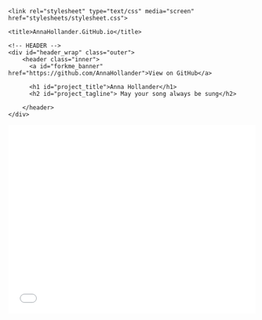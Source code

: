<!DOCTYPE html>
<html>

  <head>
    <meta charset='utf-8'>
    <meta http-equiv="X-UA-Compatible" content="chrome=1">
    <meta name="description" content="AnnaHollander.GitHub.io : ">

    <link rel="stylesheet" type="text/css" media="screen" href="stylesheets/stylesheet.css">

    <title>AnnaHollander.GitHub.io</title>
  </head>

  <body>

    <!-- HEADER -->
    <div id="header_wrap" class="outer">
        <header class="inner">
          <a id="forkme_banner" href="https://github.com/AnnaHollander">View on GitHub</a>

          <h1 id="project_title">Anna Hollander</h1>
          <h2 id="project_tagline"> May your song always be sung</h2>

        </header>
    </div>
<iframe src="//www.pixton.com/embed/yd8obfwx" frameborder="0" width="100%" height="384" allowfullscreen></iframe>
</body>
</html>
